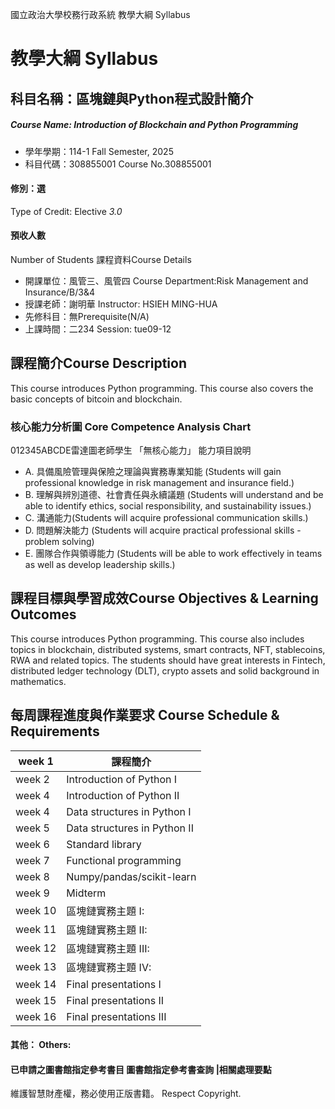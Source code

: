 國立政治大學校務行政系統 教學大綱 Syllabus
# 教學大綱 Syllabus
##  科目名稱：區塊鏈與Python程式設計簡介
#####  Course Name: Introduction of Blockchain and Python Programming
  * 學年學期：114-1 Fall Semester, 2025 
  * 科目代碼：308855001 Course No.308855001
#### 修別：選
Type of Credit: Elective 
_3.0_
#### 預收人數
Number of Students
課程資料Course Details
  * 開課單位：風管三、風管四 Course Department:Risk Management and Insurance/B/3&4 
  * 授課老師：謝明華 Instructor: HSIEH MING-HUA 
  * 先修科目：無Prerequisite(N/A)
  * 上課時間：二234 Session: tue09-12 
##  課程簡介Course Description
This course introduces Python programming.
This course also covers the basic concepts of bitcoin and blockchain. 
###  核心能力分析圖 Core Competence Analysis Chart
012345ABCDE雷達圖老師學生
「無核心能力」 
能力項目說明
  * A. 具備風險管理與保險之理論與實務專業知能 (Students will gain professional knowledge in risk management and insurance field.)
  * B. 理解與辨別道德、社會責任與永續議題 (Students will understand and be able to identify ethics, social responsibility, and sustainability issues.)
  * C. 溝通能力(Students will acquire professional communication skills.)
  * D. 問題解決能力 (Students will acquire practical professional skills - problem solving)
  * E. 團隊合作與領導能力 (Students will be able to work effectively in teams as well as develop leadership skills.)
##  課程目標與學習成效Course Objectives & Learning Outcomes 
This course introduces Python programming. This course also includes topics in blockchain, distributed systems, smart contracts, NFT, stablecoins, RWA and related topics. The students should have great interests in Fintech, distributed ledger technology (DLT), crypto assets and solid background in mathematics.
##  每周課程進度與作業要求 Course Schedule & Requirements
week 1 |  課程簡介  
---|---  
week 2 |  Introduction of Python I  
week 4 |  Introduction of Python II  
week 4 |  Data structures in Python I  
week 5  |  Data structures in Python II  
week 6  |  Standard library  
week 7 |  Functional programming  
week 8 |  Numpy/pandas/scikit-learn  
week 9 |  Midterm  
week 10  |  區塊鏈實務主題 I:   
week 11  |  區塊鏈實務主題 II:   
week 12  |  區塊鏈實務主題 III:   
week 13  |  區塊鏈實務主題 IV:  
week 14  | Final presentations I  
week 15  |  Final presentations II  
week 16  |  Final presentations III  
####  其他： Others:
####  已申請之圖書館指定參考書目  圖書館指定參考書查詢 |相關處理要點
維護智慧財產權，務必使用正版書籍。 Respect Copyright.